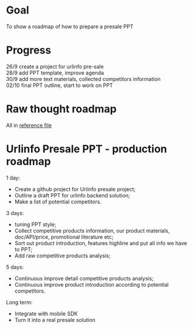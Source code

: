 # Goal
To show a roadmap of how to prepare a presale PPT

# Progress
26/9    create a project for urlinfo pre-sale   
28/9    add PPT template, improve agenda   
30/9    add more text materials, collected competitors information   
02/10   final PPT outline, start to work on PPT   

# Raw thought roadmap
All in [reference file](../master/raw_materials/reference.txt)

# Urlinfo Presale PPT - production roadmap

1 day:
* Create a github project for Urlinfo presale project;
* Outline a draft PPT for urlinfo backend solution;
* Make a list of potential competitors.

3 days:
* tuning PPT style;
* Collect competitive products information, our product materials, doc/API/price, promotional literature etc;
* Sort out product introduction, features highline and put all info we have to PPT;
* Add raw competitive products analysis;

5 days:
* Continuous improve detail competitive products analysis;
* Continuous improve product introduction according to potential competitors.


Long term:
* Integrate with mobile SDK
* Turn it into a real presale solution 
